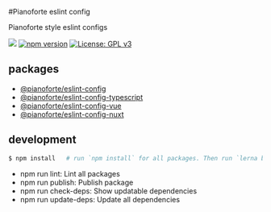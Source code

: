 #Pianoforte eslint config

Pianoforte style eslint configs

![](https://github.com/team-pianoforte/eslint-config/workflows/test/badge.svg)
[![npm version](https://badge.fury.io/js/%40pianoforte%2Feslint-config.svg)](https://badge.fury.io/js/%40pianoforte%2Feslint-config)
[![License: GPL v3](https://img.shields.io/badge/License-GPLv3-blue.svg)](https://www.gnu.org/licenses/gpl-3.0)

## packages

- [@pianoforte/eslint-config](./packages/eslint-config)
- [@pianoforte/eslint-config-typescript](./packages/eslint-config-typescript)
- [@pianoforte/eslint-config-vue](./packages/eslint-config-vue)
- [@pianoforte/eslint-config-nuxt](./packages/eslint-config-nuxt)

## development

```sh
$ npm install   # run `npm install` for all packages. Then run `lerna bootrap`.
```

- npm run lint: Lint all packages
- npm run publish: Publish package
- npm run check-deps: Show updatable dependencies
- npm run update-deps: Update all dependencies
